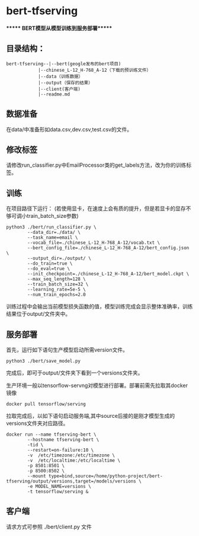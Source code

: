 # bert-tfserving

**\*\*\*\*\* BERT模型从模型训练到服务部署\*\*\*\*\***

## 目录结构：

```
bert-tfserving--|--bert(geogle发布的bert项目)
            |--chinese_L-12_H-768_A-12（下载的预训练文件）
            |--data（训练数据）
            |--output（保存的结果）
            |--client(客户端)
            |--readme.md
```
## 数据准备

在data/中准备形如data.csv,dev.csv,test.csv的文件。

## 修改标签

请修改run_classifier.py中EmailProcessor类的get_labels方法，改为你的训练标签。

## 训练

在项目路径下运行：
(若使用显卡，在速度上会有质的提升，但是若显卡的显存不够可调小train_batch_size参数)
```
python3 ./bert/run_classifier.py \
        --data_dir=./data/ \
        --task_name=email \
        --vocab_file=./chinese_L-12_H-768_A-12/vocab.txt \
        --bert_config_file=./chinese_L-12_H-768_A-12/bert_config.json \
        --output_dir=./output/ \
        --do_train=true \
        --do_eval=true \
        --init_checkpoint=./chinese_L-12_H-768_A-12/bert_model.ckpt \
        --max_seq_length=128 \
        --train_batch_size=32 \
        --learning_rate=5e-5 \
        --num_train_epochs=2.0
```
训练过程中会输出当前模型损失函数的值，模型训练完成会显示整体准确率，训练结果位于output/文件夹中。

## 服务部署

首先，运行如下语句生产模型启动所需version文件。

```
python3 ./bert/save_model.py
```
完成后，即可于output/文件夹下看到一个versions文件夹。

生产环境一般以tensorflow-servng对模型进行部署。部署前需先拉取其docker镜像

```
docker pull tensorflow/serving
```

拉取完成后，以如下语句启动服务端,其中source后接的是刚才模型生成的versions文件夹对应路径。

```
docker run --name tfserving-bert \
        --hostname tfserving-bert \
        -tid \
        --restart=on-failure:10 \
        -v  /etc/timezone:/etc/timezone \
        -v  /etc/localtime:/etc/localtime \
        -p 8501:8501 \
        -p 8500:8502 \
        --mount type=bind,source=/home/python-project/bert-tfserving/output/versions,target=/models/versions \
        -e MODEL_NAME=versions \
        -t tensorflow/serving &
```
## 客户端

请求方式可参照 ./bert/client.py 文件